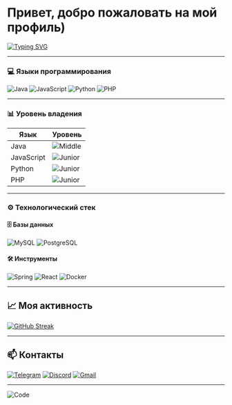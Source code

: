 # Привет, добро пожаловать на мой профиль)

[![Typing SVG](https://readme-typing-svg.demolab.com?font=Fira+Code&pause=1000&color=22D3EE&width=435&lines=Full+Stack+Developer;Java+%7C+Python+%7C+JS+%7C+PHP;Open+Source+Enthusiast)](https://git.io/typing-svg)

---

### 💻 Языки программирования
![Java](https://img.shields.io/badge/Java-ED8B00?style=flat-square&logo=openjdk&logoColor=white)
![JavaScript](https://img.shields.io/badge/JavaScript-F7DF1E?style=flat-square&logo=javascript&logoColor=black)
![Python](https://img.shields.io/badge/Python-3776AB?style=flat-square&logo=python&logoColor=white)
![PHP](https://img.shields.io/badge/PHP-777BB4?style=flat-square&logo=php&logoColor=white)

---

### 📊 Уровень владения
| Язык         | Уровень       |
|--------------|---------------|
| Java         | ![Middle](https://img.shields.io/badge/-Middle-orange) |
| JavaScript   | ![Junior](https://img.shields.io/badge/-Junior-lightgrey) |
| Python       | ![Junior](https://img.shields.io/badge/-Junior-lightgrey) |
| PHP          | ![Junior](https://img.shields.io/badge/-Junior-lightgrey) |

---

### ⚙️ Технологический стек
#### 🗄️ Базы данных
![MySQL](https://img.shields.io/badge/MySQL-4479A1?style=flat-square&logo=mysql&logoColor=white)
![PostgreSQL](https://img.shields.io/badge/PostgreSQL-4169E1?style=flat-square&logo=postgresql&logoColor=white)

#### 🛠️ Инструменты
![Spring](https://img.shields.io/badge/Spring-6DB33F?style=flat-square&logo=spring&logoColor=white)
![React](https://img.shields.io/badge/React-61DAFB?style=flat-square&logo=react&logoColor=black)
![Docker](https://img.shields.io/badge/Docker-2496ED?style=flat-square&logo=docker&logoColor=white)

---

## 📈 Моя активность
[![GitHub Streak](https://streak-stats.demolab.com?user=benqxc&theme=dark&border_radius=4.6)](https://git.io/streak-stats)

---

## 📫 Контакты
[![Telegram](https://img.shields.io/badge/-Benqxc-26A5E4?style=for-the-badge&logo=telegram&logoColor=white)](https://t.me/benqxc)
[![Discord](https://img.shields.io/badge/-Benqxc%235432-7289DA?style=for-the-badge&logo=discord&logoColor=white)](https://discordapp.com/users/642377537598521344)
[![Gmail](https://img.shields.io/badge/-Email-D14836?style=for-the-badge&logo=gmail&logoColor=white)](mailto:0benqxc0@gmail.com)

---

![Code](https://media2.giphy.com/media/v1.Y2lkPTc5MGI3NjExbXR4M29mcm9yYnI0ZWFmN2ZoNnE2cmFlemo2MXRmMWpzb2Q1N2Y3bCZlcD12MV9pbnRlcm5hbF9naWZfYnlfaWQmY3Q9Zw/eBN6oifiv4k5G/giphy.gif)
